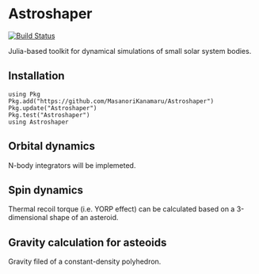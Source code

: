 # Astroshaper

[![Build Status](https://travis-ci.com/MasanoriKanamaru/Astroshaper.svg?branch=main)](https://travis-ci.com/MasanoriKanamaru/Astroshaper)

Julia-based toolkit for dynamical simulations of small solar system bodies.

## Installation

    using Pkg
    Pkg.add("https://github.com/MasanoriKanamaru/Astroshaper")
    Pkg.update("Astroshaper")
    Pkg.test("Astroshaper")
    using Astroshaper


## Orbital dynamics
N-body integrators will be implemeted.

## Spin dynamics
Thermal recoil torque (i.e. YORP effect) can be calculated based on a 3-dimensional shape of an asteroid.

## Gravity calculation for asteoids
Gravity filed of a constant-density polyhedron.
